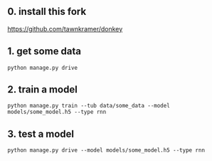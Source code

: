 ## 0. install this fork
https://github.com/tawnkramer/donkey
## 1. get some data
`python manage.py drive`
## 2. train a model
`python manage.py train --tub data/some_data --model models/some_model.h5 --type rnn`
## 3. test a model
`python manage.py drive --model models/some_model.h5 --type rnn`
